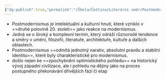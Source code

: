 ```yaml
---
{"dg-publish":true,"permalink":"/Škola/Čeština/Literární směr/Postmodernismus/","created":"2024-03-21T10:59:17.887+01:00","updated":"2024-03-21T11:04:20.376+01:00"}
---
```


- Postmodernismus je intelektuální a kulturní hnutí, které vzniklo v ==druhé polovině 20. století== jako reakce na modernismus. 
- Jedná se o široký a komplexní termín, který odráží různorodé tendence a směry v umění, filozofii, literatuře, architektuře, kultuře a dalších oblastech. 
- Postmodernismus ==odmítá jednotný narativ, absolutní pravdu a stabilní identitu==, které byly charakteristické pro modernismus.
- došlo nejen ke ==zpochybnění optimistického pohledu== na historický vývoj západní civilizace, ale i pohledu na dějiny jako na proces postupného překonávání dřívějších fází či etap